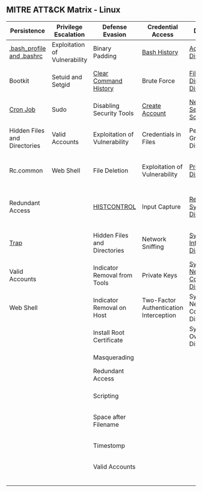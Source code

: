 ## MITRE ATT&CK Matrix - Linux

| ﻿Persistence                  | Privilege Escalation          | Defense Evasion               | Credential Access                      | Discovery                              | Lateral Movement                | Execution                | Collection                     | Exfiltration                                  | Command and Control                     |
|------------------------------|-------------------------------|-------------------------------|----------------------------------------|----------------------------------------|---------------------------------|--------------------------|--------------------------------|-----------------------------------------------|-----------------------------------------|
| [.bash_profile and .bashrc](Persistence/bash_profile_and_bashrc.md)    | Exploitation of Vulnerability | Binary Padding                | [Bash History](Credential_Access/Bash_History.md)                           | [Account Discovery](Discovery/Account_Discovery.md)                      | Application Deployment Software | Command-Line Interface   | Audio Capture                  | Automated Exfiltration                        | Commonly Used Port                      |
| Bootkit                      | Setuid and Setgid             | [Clear Command History](Defense_Evasion/Clear_Command_History.md)         | Brute Force                            | [File and Directory Discovery](Discovery/File_and_Directory_Discovery.md)           | Exploitation of Vulnerability   | Graphical User Interface | Automated Collection           | Data Compressed                               | Communication Through Removable Media   |
| [Cron Job](Persistence/Cron_Job.md)                     | Sudo                          | Disabling Security Tools      | [Create Account](Credential_Access/Create_Account.md)                         | [Network Service Scanning](Discovery/Network_Service_Scanning.md)               | Remote File Copy                | Scripting                | Clipboard Data                 | Data Encrypted                                | Connection Proxy                        |
| Hidden Files and Directories | Valid Accounts                | Exploitation of Vulnerability | Credentials in Files                   | Permission Groups Discovery            | Remote Services                 | Source                   | Data Staged                    | Data Transfer Size Limits                     | Custom Command and Control Protocol     |
| Rc.common                    | Web Shell                     | File Deletion                 | Exploitation of Vulnerability          | [Process Discovery](Discovery/Process_Discovery.md)                      | Third-party Software            | Space after Filename     | Data from Local System         | [Exfiltration Over Alternative Protocol](Exfiltration/Exfiltration_Over_Alternative_Protocol.md)        | Custom Cryptographic Protocol           |
| Redundant Access             |                               | [HISTCONTROL](Defense_Evasion/HISTCONTROL.md)                   | Input Capture                          | [Remote System Discovery](Discovery/Remote_System_Discovery.md)                |                                 | Third-party Software     | Data from Network Shared Drive | Exfiltration Over Command and Control Channel | Data Encoding                           |
| [Trap](Persistence/Trap.md)                         |                               | Hidden Files and Directories  | Network Sniffing                       | [System Information Discovery](Discovery/System_Information_Discovery.md)           |                                 | [Trap](Execution/Trap.md)                     | Data from Removable Media      | Exfiltration Over Other Network Medium        | Data Obfuscation                        |
| Valid Accounts               |                               | Indicator Removal from Tools  | Private Keys                           | [System Network Configuration Discovery](Discovery/System_Network_Configuration_Discovery.md) |                                 |                          | Input Capture                  | Exfiltration Over Physical Medium             | Fallback Channels                       |
| Web Shell                    |                               | Indicator Removal on Host     | Two-Factor Authentication Interception | System Network Connections Discovery   |                                 |                          | Screen Capture                 | Scheduled Transfer                            | Multi-Stage Channels                    |
|                              |                               | Install Root Certificate      |                                        | System Owner/User Discovery            |                                 |                          |                                |                                               | Multiband Communication                 |
|                              |                               | Masquerading                  |                                        |                                        |                                 |                          |                                |                                               | Multilayer Encryption                   |
|                              |                               | Redundant Access              |                                        |                                        |                                 |                          |                                |                                               | Remote File Copy                        |
|                              |                               | Scripting                     |                                        |                                        |                                 |                          |                                |                                               | Standard Application Layer Protocol     |
|                              |                               | Space after Filename          |                                        |                                        |                                 |                          |                                |                                               | Standard Cryptographic Protocol         |
|                              |                               | Timestomp                     |                                        |                                        |                                 |                          |                                |                                               | Standard Non-Application Layer Protocol |
|                              |                               | Valid Accounts                |                                        |                                        |                                 |                          |                                |                                               | Uncommonly Used Port                    |
|                              |                               |                               |                                        |                                        |                                 |                          |                                |                                               | Web Service                             |
